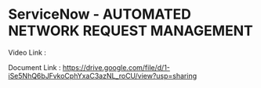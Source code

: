 # ServiceNow - AUTOMATED NETWORK REQUEST MANAGEMENT


Video Link : 

Document Link : https://drive.google.com/file/d/1-iSe5NhQ6bJFvkoCphYxaC3azNL_roCU/view?usp=sharing
